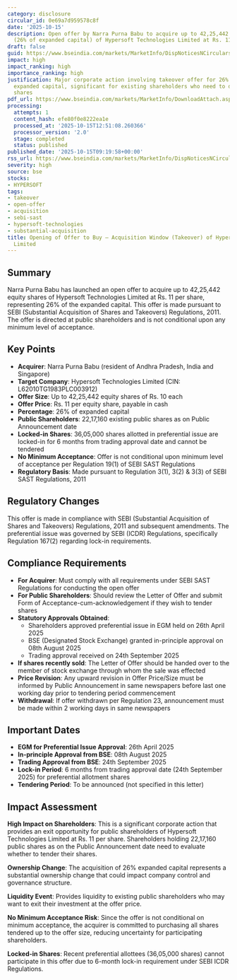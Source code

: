 ```yaml
---
category: disclosure
circular_id: 0e69a7d959578c8f
date: '2025-10-15'
description: Open offer by Narra Purna Babu to acquire up to 42,25,442 equity shares
  (26% of expanded capital) of Hypersoft Technologies Limited at Rs. 11 per share.
draft: false
guid: https://www.bseindia.com/markets/MarketInfo/DispNoticesNCirculars.aspx?Noticeid={3D4DDA4A-ACCC-4ED9-B79B-9F4A33231A6C}&noticeno=20251015-10&dt=10/15/2025&icount=10&totcount=27&flag=0
impact: high
impact_ranking: high
importance_ranking: high
justification: Major corporate action involving takeover offer for 26% of company's
  expanded capital, significant for existing shareholders who need to decide on tendering
  shares
pdf_url: https://www.bseindia.com/markets/MarketInfo/DownloadAttach.aspx?id=20251015-10&attachedId=7847f989-21dd-492f-a259-dc28fc9c2cc6
processing:
  attempts: 1
  content_hash: efe80f0e8222ea1e
  processed_at: '2025-10-15T12:51:08.260366'
  processor_version: '2.0'
  stage: completed
  status: published
published_date: '2025-10-15T09:19:58+00:00'
rss_url: https://www.bseindia.com/markets/MarketInfo/DispNoticesNCirculars.aspx?Noticeid={3D4DDA4A-ACCC-4ED9-B79B-9F4A33231A6C}&noticeno=20251015-10&dt=10/15/2025&icount=10&totcount=27&flag=0
severity: high
source: bse
stocks:
- HYPERSOFT
tags:
- takeover
- open-offer
- acquisition
- sebi-sast
- hypersoft-technologies
- substantial-acquisition
title: Opening of Offer to Buy – Acquisition Window (Takeover) of Hypersoft Technologies
  Limited
---
```


## Summary

Narra Purna Babu has launched an open offer to acquire up to 42,25,442 equity shares of Hypersoft Technologies Limited at Rs. 11 per share, representing 26% of the expanded capital. This offer is made pursuant to SEBI (Substantial Acquisition of Shares and Takeovers) Regulations, 2011. The offer is directed at public shareholders and is not conditional upon any minimum level of acceptance.

## Key Points

- **Acquirer**: Narra Purna Babu (resident of Andhra Pradesh, India and Singapore)
- **Target Company**: Hypersoft Technologies Limited (CIN: L62010TG1983PLC003912)
- **Offer Size**: Up to 42,25,442 equity shares of Rs. 10 each
- **Offer Price**: Rs. 11 per equity share, payable in cash
- **Percentage**: 26% of expanded capital
- **Public Shareholders**: 22,17,160 existing public shares as on Public Announcement date
- **Locked-in Shares**: 36,05,000 shares allotted in preferential issue are locked-in for 6 months from trading approval date and cannot be tendered
- **No Minimum Acceptance**: Offer is not conditional upon minimum level of acceptance per Regulation 19(1) of SEBI SAST Regulations
- **Regulatory Basis**: Made pursuant to Regulation 3(1), 3(2) & 3(3) of SEBI SAST Regulations, 2011

## Regulatory Changes

This offer is made in compliance with SEBI (Substantial Acquisition of Shares and Takeovers) Regulations, 2011 and subsequent amendments. The preferential issue was governed by SEBI (ICDR) Regulations, specifically Regulation 167(2) regarding lock-in requirements.

## Compliance Requirements

- **For Acquirer**: Must comply with all requirements under SEBI SAST Regulations for conducting the open offer
- **For Public Shareholders**: Should review the Letter of Offer and submit Form of Acceptance-cum-acknowledgement if they wish to tender shares
- **Statutory Approvals Obtained**: 
  - Shareholders approved preferential issue in EGM held on 26th April 2025
  - BSE (Designated Stock Exchange) granted in-principle approval on 08th August 2025
  - Trading approval received on 24th September 2025
- **If shares recently sold**: The Letter of Offer should be handed over to the member of stock exchange through whom the sale was effected
- **Price Revision**: Any upward revision in Offer Price/Size must be informed by Public Announcement in same newspapers before last one working day prior to tendering period commencement
- **Withdrawal**: If offer withdrawn per Regulation 23, announcement must be made within 2 working days in same newspapers

## Important Dates

- **EGM for Preferential Issue Approval**: 26th April 2025
- **In-principle Approval from BSE**: 08th August 2025
- **Trading Approval from BSE**: 24th September 2025
- **Lock-in Period**: 6 months from trading approval date (24th September 2025) for preferential allotment shares
- **Tendering Period**: To be announced (not specified in this letter)

## Impact Assessment

**High Impact on Shareholders**: This is a significant corporate action that provides an exit opportunity for public shareholders of Hypersoft Technologies Limited at Rs. 11 per share. Shareholders holding 22,17,160 public shares as on the Public Announcement date need to evaluate whether to tender their shares.

**Ownership Change**: The acquisition of 26% expanded capital represents a substantial ownership change that could impact company control and governance structure.

**Liquidity Event**: Provides liquidity to existing public shareholders who may want to exit their investment at the offer price.

**No Minimum Acceptance Risk**: Since the offer is not conditional on minimum acceptance, the acquirer is committed to purchasing all shares tendered up to the offer size, reducing uncertainty for participating shareholders.

**Locked-in Shares**: Recent preferential allottees (36,05,000 shares) cannot participate in this offer due to 6-month lock-in requirement under SEBI ICDR Regulations.